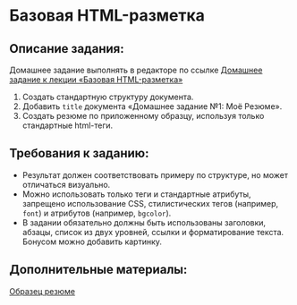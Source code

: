 Базовая HTML-разметка
===

## Описание задания:

Домашнее задание выполнять в редакторе по ссылке [Домашнее задание к лекции «Базовая HTML-разметка»](https://codepen.io/Netology/pen/xPaxgb)

1. Создать стандартную структуру документа.
2. Добавить `title` документа «Домашнее задание №1: Моё Резюме».
3. Создать резюме по приложенному образцу, используя только стандартные html-теги.

## Требования к заданию:

- Результат должен соответствовать примеру по структуре, но может отличаться визуально.
- Можно использовать только теги и стандартные атрибуты, запрещено использование CSS, стилистических тегов (например, `font`) и атрибутов (например, `bgcolor`).
- В задании обязательно должны быть использованы заголовки, абзацы, список из двух уровней, ссылки и форматирование текста. Бонусом можно добавить картинку.

## Дополнительные материалы:

[Образец резюме](resourses/hw1-1.pdf)
